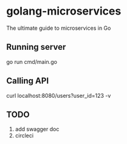 # golang-microservices
The ultimate guide to microservices in Go

## Running server
go run cmd/main.go 


## Calling API
curl localhost:8080/users?user_id=123 -v

## TODO
1. add swagger doc
2. circleci